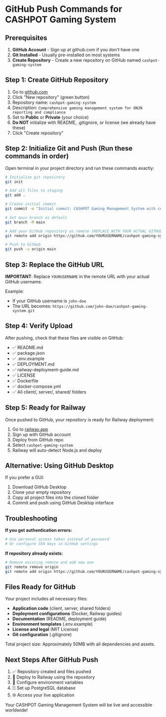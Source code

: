 # GitHub Push Commands for CASHPOT Gaming System

## Prerequisites
1. **GitHub Account** - Sign up at github.com if you don't have one
2. **Git Installed** - Usually pre-installed on most systems
3. **Create Repository** - Create a new repository on GitHub named `cashpot-gaming-system`

## Step 1: Create GitHub Repository
1. Go to [github.com](https://github.com)
2. Click "New repository" (green button)
3. Repository name: `cashpot-gaming-system`
4. Description: `Comprehensive gaming management system for ONJN reporting and compliance`
5. Set to **Public** or **Private** (your choice)
6. **Do NOT** initialize with README, .gitignore, or license (we already have these)
7. Click "Create repository"

## Step 2: Initialize Git and Push (Run these commands in order)

Open terminal in your project directory and run these commands exactly:

```bash
# Initialize git repository
git init

# Add all files to staging
git add .

# Create initial commit
git commit -m "Initial commit: CASHPOT Gaming Management System with complete Railway deployment setup"

# Set main branch as default
git branch -M main

# Add your GitHub repository as remote (REPLACE WITH YOUR ACTUAL GITHUB URL)
git remote add origin https://github.com/YOURUSERNAME/cashpot-gaming-system.git

# Push to GitHub
git push -u origin main
```

## Step 3: Replace the GitHub URL

**IMPORTANT**: Replace `YOURUSERNAME` in the remote URL with your actual GitHub username.

Example:
- If your GitHub username is `john-doe`
- The URL becomes: `https://github.com/john-doe/cashpot-gaming-system.git`

## Step 4: Verify Upload

After pushing, check that these files are visible on GitHub:
- ✅ README.md
- ✅ package.json
- ✅ .env.example
- ✅ DEPLOYMENT.md
- ✅ railway-deployment-guide.md
- ✅ LICENSE
- ✅ Dockerfile
- ✅ docker-compose.yml
- ✅ All client/, server/, shared/ folders

## Step 5: Ready for Railway

Once pushed to GitHub, your repository is ready for Railway deployment:

1. Go to [railway.app](https://railway.app)
2. Sign up with GitHub account
3. Deploy from GitHub repo
4. Select `cashpot-gaming-system`
5. Railway will auto-detect Node.js and deploy

## Alternative: Using GitHub Desktop

If you prefer a GUI:
1. Download GitHub Desktop
2. Clone your empty repository
3. Copy all project files into the cloned folder
4. Commit and push using GitHub Desktop interface

## Troubleshooting

**If you get authentication errors:**
```bash
# Use personal access token instead of password
# Or configure SSH keys in GitHub settings
```

**If repository already exists:**
```bash
# Remove existing remote and add new one
git remote remove origin
git remote add origin https://github.com/YOURUSERNAME/cashpot-gaming-system.git
```

## Files Ready for GitHub

Your project includes all necessary files:
- **Application code** (client, server, shared folders)
- **Deployment configurations** (Docker, Railway guides)
- **Documentation** (README, deployment guide)
- **Environment templates** (.env.example)
- **License and legal** (MIT License)
- **Git configuration** (.gitignore)

Total project size: Approximately 50MB with all dependencies and assets.

## Next Steps After GitHub Push

1. ✅ Repository created and files pushed
2. 🚀 Deploy to Railway using the repository
3. 🔧 Configure environment variables
4. 🗄️ Set up PostgreSQL database
5. 🌐 Access your live application

Your CASHPOT Gaming Management System will be live and accessible worldwide!